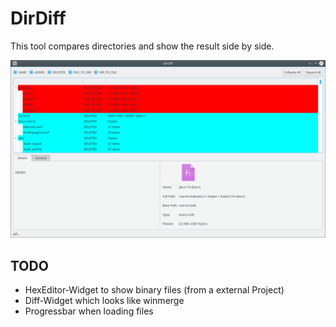 # DirDiff
This tool compares directories and show the result side by side.

![Screenshot](screenshot_2018_02_10.png )

## TODO
* HexEditor-Widget to show binary files (from a external Project)
* Diff-Widget which looks like winmerge
* Progressbar when loading files 